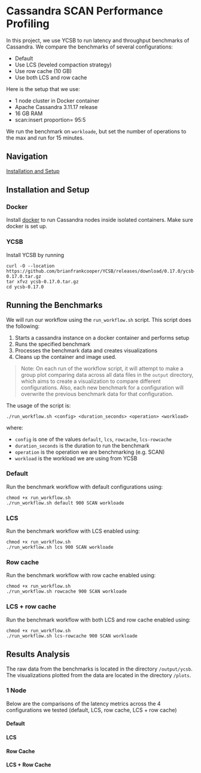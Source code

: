 # Cassandra SCAN Performance Profiling

In this project, we use YCSB to run latency and throughput benchmarks of Cassandra. We compare the benchmarks of several configurations:
- Default
- Use LCS (leveled compaction strategy)
- Use row cache (10 GB)
- Use both LCS and row cache

Here is the setup that we use:
- 1 node cluster in Docker container
- Apache Cassandra 3.11.17 release
- 16 GB RAM
- scan:insert proportion= 95:5

We run the benchmark on `workloade`, but set the number of operations to the max and run for 15 minutes.

## Navigation
[Installation and Setup](#installation-and-setup)

## Installation and Setup

### Docker
Install [docker](https://docs.docker.com/get-docker/) to run Cassandra nodes inside isolated containers. Make sure docker is set up.

### YCSB
Install YCSB by running 
```
curl -O --location https://github.com/brianfrankcooper/YCSB/releases/download/0.17.0/ycsb-0.17.0.tar.gz
tar xfvz ycsb-0.17.0.tar.gz
cd ycsb-0.17.0
```

## Running the Benchmarks
We will run our workflow using the `run_workflow.sh` script. This script does the following: 
1. Starts a cassandra instance on a docker container and performs setup
2. Runs the specified benchmark
3. Processes the benchmark data and creates visualizations
4. Cleans up the container and image used.

> Note: On each run of the workflow script, it will attempt to make a group plot comparing data across all data files in the `output` directory, which aims to create a visualization to compare different configurations. Also, each new benchmark for a configuration will overwrite the previous benchmark data for that configuration.

The usage of the script is:
```
./run_workflow.sh <config> <duration_seconds> <operation> <workload>
```
where:
- `config` is one of the values `default`, `lcs`, `rowcache`, `lcs-rowcache`
- `duration_seconds` is the duration to run the benchmark 
- `operation` is the operation we are benchmarking (e.g. SCAN)
- `workload` is the workload we are using from YCSB


### Default
Run the benchmark workflow with default configurations using: 
```
chmod +x run_workflow.sh
./run_workflow.sh default 900 SCAN workloade
```

### LCS
Run the benchmark workflow with LCS enabled using:
```
chmod +x run_workflow.sh
./run_workflow.sh lcs 900 SCAN workloade 
```

### Row cache
Run the benchmark workflow with row cache enabled using:
```
chmod +x run_workflow.sh
./run_workflow.sh rowcache 900 SCAN workloade 
```

### LCS + row cache
Run the benchmark workflow with both LCS and row cache enabled using:
```
chmod +x run_workflow.sh
./run_workflow.sh lcs-rowcache 900 SCAN workloade 
```

## Results Analysis
The raw data from the benchmarks is located in the directory `/output/ycsb`. The visualizations plotted from the data are located in the directory `/plots`.

### 1 Node

Below are the comparisons of the latency metrics across the 4 configurations we tested (default, LCS, row cache, LCS + row cache)

#### Default

#### LCS

#### Row Cache

#### LCS + Row Cache